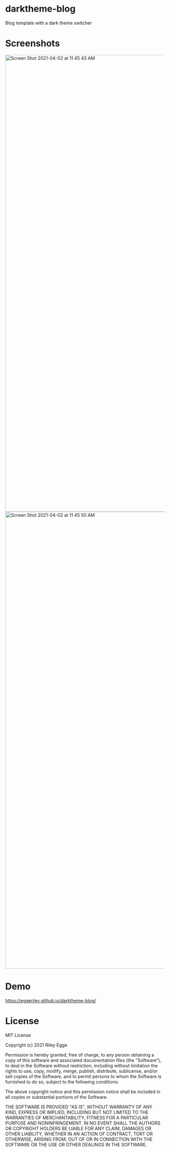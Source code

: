 # darktheme-blog
Blog template with a dark theme switcher

# Screenshots
<img width="1440" alt="Screen Shot 2021-04-02 at 11 45 43 AM" src="https://user-images.githubusercontent.com/19999634/113444582-06563080-93a9-11eb-8d69-b5bd736fb977.png">

<img width="1440" alt="Screen Shot 2021-04-02 at 11 45 50 AM" src="https://user-images.githubusercontent.com/19999634/113444575-03f3d680-93a9-11eb-9830-dda717c2f0cf.png">

# Demo
https://eggeriley.github.io/darktheme-blog/

# License 
MIT License

Copyright (c) 2021 Riley Egge

Permission is hereby granted, free of charge, to any person obtaining a copy
of this software and associated documentation files (the "Software"), to deal
in the Software without restriction, including without limitation the rights
to use, copy, modify, merge, publish, distribute, sublicense, and/or sell
copies of the Software, and to permit persons to whom the Software is
furnished to do so, subject to the following conditions:

The above copyright notice and this permission notice shall be included in all
copies or substantial portions of the Software.

THE SOFTWARE IS PROVIDED "AS IS", WITHOUT WARRANTY OF ANY KIND, EXPRESS OR
IMPLIED, INCLUDING BUT NOT LIMITED TO THE WARRANTIES OF MERCHANTABILITY,
FITNESS FOR A PARTICULAR PURPOSE AND NONINFRINGEMENT. IN NO EVENT SHALL THE
AUTHORS OR COPYRIGHT HOLDERS BE LIABLE FOR ANY CLAIM, DAMAGES OR OTHER
LIABILITY, WHETHER IN AN ACTION OF CONTRACT, TORT OR OTHERWISE, ARISING FROM,
OUT OF OR IN CONNECTION WITH THE SOFTWARE OR THE USE OR OTHER DEALINGS IN THE
SOFTWARE.


